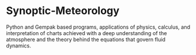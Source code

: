 # Synoptic-Meteorology
Python and Gempak based programs, applications of physics, calculus, and interpretation of charts achieved with a deep understanding of the atmosphere and the theory behind the equations that govern fluid dynamics. 

